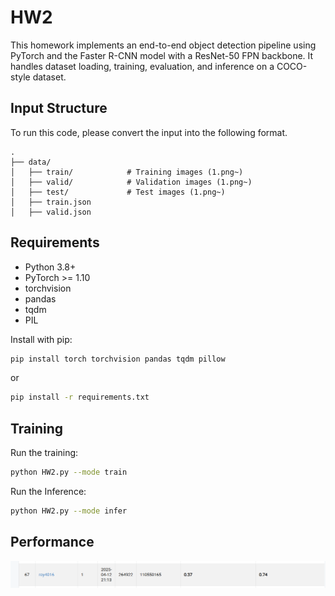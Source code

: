 # HW2 

This homework implements an end-to-end object detection pipeline using PyTorch and the Faster R-CNN model with a ResNet-50 FPN backbone. It handles dataset loading, training, evaluation, and inference on a COCO-style dataset.

## Input Structure
To run this code, please convert the input into the following format.

```
.
├── data/
│   ├── train/            # Training images (1.png~)
│   ├── valid/            # Validation images (1.png~)
│   ├── test/             # Test images (1.png~)
│   ├── train.json        
│   ├── valid.json       

```

## Requirements

- Python 3.8+
- PyTorch >= 1.10
- torchvision
- pandas
- tqdm
- PIL

Install with pip:
```bash
pip install torch torchvision pandas tqdm pillow
```
or
```bash
pip install -r requirements.txt
```
## Training

Run the training:
```bash
python HW2.py --mode train
```
Run the Inference:
```bash
python HW2.py --mode infer
```



## Performance
![alt text](image.png)







